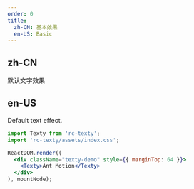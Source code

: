 ```yaml
---
order: 0
title: 
  zh-CN: 基本效果
  en-US: Basic
---
```


## zh-CN
默认文字效果

## en-US
Default text effect.

<style>
/* 通用样式 */
.texty-demo {
  font-size: 32px;
  text-align: center;
}
</style>

```jsx
import Texty from 'rc-texty';
import 'rc-texty/assets/index.css';

ReactDOM.render((
  <div className="texty-demo" style={{ marginTop: 64 }}>
    <Texty>Ant Motion</Texty>
  </div>
), mountNode);
```